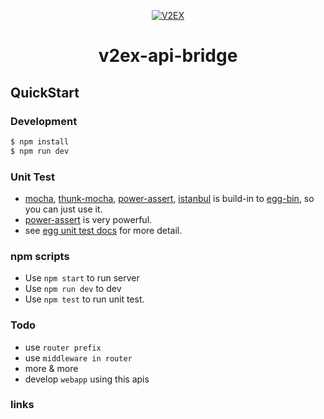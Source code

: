 <p align="center">
  <a href="https://www.v2ex.com/">
    <img src="https://v2ex.assets.uxengine.net/site/logo@2x.png?m=1346064962" alt="V2EX" title="V2EX" />
  </a>
</p>

<h1 align="center">v2ex-api-bridge</h1>

## QuickStart

### Development

```bash
$ npm install
$ npm run dev
```

### Unit Test

- [mocha], [thunk-mocha], [power-assert], [istanbul] is build-in to [egg-bin], so you can just use it.
- [power-assert] is very powerful.
- see [egg unit test docs](https://eggjs.org/core/unittest) for more detail.

### npm scripts

- Use `npm start` to run server
- Use `npm run dev` to dev
- Use `npm test` to run unit test.

### Todo

- use `router prefix`
- use `middleware in router`
- more & more
- develop `webapp` using this apis

### links

[v2ex]: https://www.v2ex.com/
[egg]: https://github.com/eggjs/egg
[egg-bin]: https://github.com/eggjs/egg-bin
[mocha]: http://mochajs.org
[thunk-mocha]: https://npmjs.com/thunk-mocha
[power-assert]: https://github.com/power-assert-js/power-assert
[istanbul]: https://github.com/gotwarlost/istanbul

